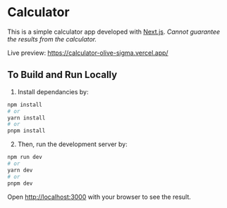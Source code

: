 # Calculator

This is a simple calculator app developed with [Next.js](https://nextjs.org/).
*Cannot guarantee the results from the calculator.*

Live preview: https://calculator-olive-sigma.vercel.app/

## To Build and Run Locally

1. Install dependancies by:

```bash
npm install
# or
yarn install
# or
pnpm install
```

2. Then, run the development server by:

```bash
npm run dev
# or
yarn dev
# or
pnpm dev
```

Open [http://localhost:3000](http://localhost:3000) with your browser to see the result.
